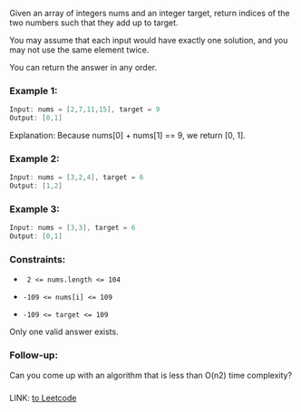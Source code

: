 Given an array of integers nums and an integer target, return indices of the two numbers such that they add up to target.

You may assume that each input would have exactly one solution, and you may not use the same element twice.

You can return the answer in any order.

### Example 1:

```java
Input: nums = [2,7,11,15], target = 9
Output: [0,1]
```

Explanation: Because nums[0] + nums[1] == 9, we return [0, 1].

### Example 2:

```java
Input: nums = [3,2,4], target = 6
Output: [1,2]
```
### Example 3:

```java
Input: nums = [3,3], target = 6
Output: [0,1]
```

 

### Constraints:



- ``` 2 <= nums.length <= 104```

- ```-109 <= nums[i] <= 109``` 
- ```-109 <= target <= 109```

Only one valid answer exists.
 

### Follow-up: 
Can you come up with an algorithm that is less than O(n2) time complexity?

### 
LINK: [to Leetcode](https://leetcode.com/problems/two-sum/description/)
